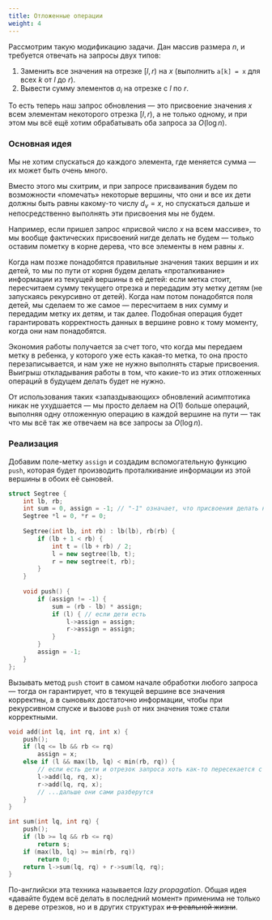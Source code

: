 ```yaml
---
title: Отложенные операции
weight: 4
---
```


Рассмотрим такую модификацию задачи. Дан массив размера $n$, и требуется отвечать на запросы двух типов:

1. Заменить все значения на отрезке $[l, r)$ на $x$ (выполнить `a[k] = x` для всех $k$ от $l$ до $r$).
2. Вывести сумму элементов $a_i$ на отрезке с $l$ по $r$.

То есть теперь наш запрос обновления — это присвоение значения $x$ всем элементам некоторого отрезка $[l, r)$, а не только одному, и при этом мы всё ещё хотим обрабатывать оба запроса за $O(\log n)$.

### Основная идея

Мы не хотим спускаться до каждого элемента, где меняется сумма — их может быть очень много.

Вместо этого мы схитрим, и при запросе присваивания будем по возможности «помечать» некоторые вершины, что они и все их дети должны быть равны какому-то числу $d_v = x$, но спускаться дальше и непосредственно выполнять эти присвоения мы не будем.

Например, если пришел запрос «присвой число $x$ на всем массиве», то мы вообще фактических присвоений нигде делать не будем — только оставим пометку в корне дерева, что все элементы в нем равны $x$.

Когда нам позже понадобятся правильные значения таких вершин и их детей, то мы по пути от корня будем делать «проталкивание» информации из текущей вершины в её детей: если метка стоит, пересчитаем сумму текущего отрезка и передадим эту метку детям (не запускаясь рекурсивно от детей). Когда нам потом понадобятся поля детей, мы сделаем то же самое — пересчитаем в них сумму и передадим метку их детям, и так далее. Подобная операция будет гарантировать корректность данных в вершине ровно к тому моменту, когда они нам понадобятся.

Экономия работы получается за счет того, что когда мы передаем метку в ребенка, у которого уже есть какая-то метка, то она просто перезаписывается, и нам уже не нужно выполнять старые присвоения. Выигрыш откладывания работы в том, что какие-то из этих отложенных операций в будущем делать будет не нужно.

От использования таких «запаздывающих» обновлений асимптотика никак не ухудшается — мы просто делаем на $O(1)$ больше операций, выполняя одну отложенную операцию в каждой вершине на пути — так что мы всё так же отвечаем на все запросы за $O(\log n)$.

### Реализация

Добавим поле-метку `assign` и создадим вспомогательную функцию `push`, которая будет производить проталкивание информации из этой вершины в обоих её сыновей.

```cpp
struct Segtree {
    int lb, rb;
    int sum = 0, assign = -1; // "-1" означает, что присвоения делать не нужно
    Segtree *l = 0, *r = 0;
    
    Segtree(int lb, int rb) : lb(lb), rb(rb) {
        if (lb + 1 < rb) {
            int t = (lb + rb) / 2;
            l = new segtree(lb, t);
            r = new segtree(t, rb);
        }
    }
    
    void push() {
        if (assign != -1) {
            sum = (rb - lb) * assign;
            if (l) { // если дети есть
                l->assign = assign;
                r->assign = assign;
            }
        }
        assign = -1;
    }
};
```

Вызывать метод `push` стоит в самом начале обработки любого запроса — тогда он гарантирует, что в текущей вершине все значения корректны, а в сыновьях достаточно информации, чтобы при рекурсивном спуске и вызове `push` от них значения тоже стали корректными.

```cpp
void add(int lq, int rq, int x) {
    push();
    if (lq <= lb && rb <= rq)
        assign = x;
    else if (l && max(lb, lq) < min(rb, rq)) {
        // если есть дети и отрезок запроса хоть как-то пересекается с нашим
        l->add(lq, rq, x);
        r->add(lq, rq, x);
        // ...дальше они сами разберутся
    }
}

int sum(int lq, int rq) {
    push();
    if (lb >= lq && rb <= rq)
        return s;
    if (max(lb, lq) >= min(rb, rq))
        return 0;
    return l->sum(lq, rq) + r->sum(lq, rq);
}
```

По-английски эта техника называется *lazy propagation*. Общая идея «давайте будем всё делать в последний момент» применима не только в дереве отрезков, но и в других структурах ~~и в реальной жизни~~.
